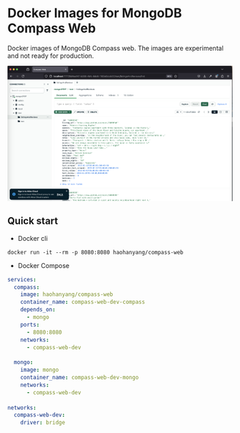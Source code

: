 # Docker Images for MongoDB Compass Web

Docker images of MongoDB Compass web. The images are experimental and not ready for production.

![screenshot](/static/screenshot.png)

## Quick start
* Docker cli
```
docker run -it --rm -p 8080:8080 haohanyang/compass-web
```
* Docker Compose
```yaml
services:
  compass:
    image: haohanyang/compass-web
    container_name: compass-web-dev-compass
    depends_on:
      - mongo
    ports:
      - 8080:8080
    networks:
      - compass-web-dev

  mongo:
    image: mongo
    container_name: compass-web-dev-mongo
    networks:
      - compass-web-dev

networks:
  compass-web-dev:
    driver: bridge
```
